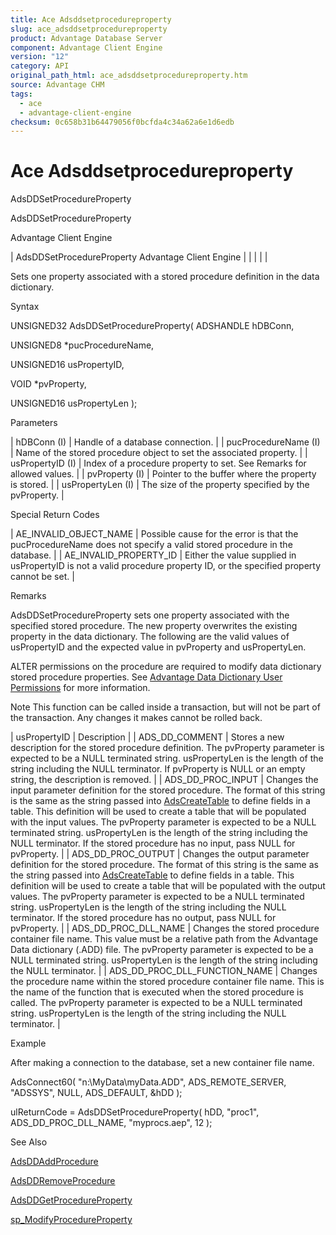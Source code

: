 ```yaml
---
title: Ace Adsddsetprocedureproperty
slug: ace_adsddsetprocedureproperty
product: Advantage Database Server
component: Advantage Client Engine
version: "12"
category: API
original_path_html: ace_adsddsetprocedureproperty.htm
source: Advantage CHM
tags:
  - ace
  - advantage-client-engine
checksum: 0c658b31b64479056f0bcfda4c34a62a6e1d6edb
---
```


# Ace Adsddsetprocedureproperty

AdsDDSetProcedureProperty

AdsDDSetProcedureProperty

Advantage Client Engine

| AdsDDSetProcedureProperty  Advantage Client Engine |  |  |  |  |

Sets one property associated with a stored procedure definition in the data dictionary.

Syntax

UNSIGNED32 AdsDDSetProcedureProperty( ADSHANDLE hDBConn,

UNSIGNED8 \*pucProcedureName,

UNSIGNED16 usPropertyID,

VOID \*pvProperty,

UNSIGNED16 usPropertyLen );

Parameters

| hDBConn (I) | Handle of a database connection. |
| pucProcedureName (I) | Name of the stored procedure object to set the associated property. |
| usPropertyID (I) | Index of a procedure property to set. See Remarks for allowed values. |
| pvProperty (I) | Pointer to the buffer where the property is stored. |
| usPropertyLen (I) | The size of the property specified by the pvProperty. |

Special Return Codes

| AE\_INVALID\_OBJECT\_NAME | Possible cause for the error is that the pucProcedureName does not specify a valid stored procedure in the database. |
| AE\_INVALID\_PROPERTY\_ID | Either the value supplied in usPropertyID is not a valid procedure property ID, or the specified property cannot be set. |

Remarks

AdsDDSetProcedureProperty sets one property associated with the specified stored procedure. The new property overwrites the existing property in the data dictionary. The following are the valid values of usPropertyID and the expected value in pvProperty and usPropertyLen.

ALTER permissions on the procedure are required to modify data dictionary stored procedure properties. See [Advantage Data Dictionary User Permissions](master_advantage_data_dictionary_user_permissions.md) for more information.

Note This function can be called inside a transaction, but will not be part of the transaction. Any changes it makes cannot be rolled back.

| usPropertyID | Description |
| ADS\_DD\_COMMENT | Stores a new description for the stored procedure definition. The pvProperty parameter is expected to be a NULL terminated string. usPropertyLen is the length of the string including the NULL terminator. If pvProperty is NULL or an empty string, the description is removed. |
| ADS\_DD\_PROC\_INPUT | Changes the input parameter definition for the stored procedure. The format of this string is the same as the string passed into [AdsCreateTable](ace_adscreatetable.md) to define fields in a table. This definition will be used to create a table that will be populated with the input values. The pvProperty parameter is expected to be a NULL terminated string. usPropertyLen is the length of the string including the NULL terminator. If the stored procedure has no input, pass NULL for pvProperty. |
| ADS\_DD\_PROC\_OUTPUT | Changes the output parameter definition for the stored procedure. The format of this string is the same as the string passed into [AdsCreateTable](ace_adscreatetable.md) to define fields in a table. This definition will be used to create a table that will be populated with the output values. The pvProperty parameter is expected to be a NULL terminated string. usPropertyLen is the length of the string including the NULL terminator. If the stored procedure has no output, pass NULL for pvProperty. |
| ADS\_DD\_PROC\_DLL\_NAME | Changes the stored procedure container file name. This value must be a relative path from the Advantage Data dictionary (.ADD) file. The pvProperty parameter is expected to be a NULL terminated string. usPropertyLen is the length of the string including the NULL terminator. |
| ADS\_DD\_PROC\_DLL\_FUNCTION\_NAME | Changes the procedure name within the stored procedure container file name. This is the name of the function that is executed when the stored procedure is called. The pvProperty parameter is expected to be a NULL terminated string. usPropertyLen is the length of the string including the NULL terminator. |

Example

After making a connection to the database, set a new container file name.

AdsConnect60( "n:\\MyData\\myData.ADD", ADS\_REMOTE\_SERVER, "ADSSYS", NULL, ADS\_DEFAULT, &hDD );

ulReturnCode = AdsDDSetProcedureProperty( hDD, "proc1", ADS\_DD\_PROC\_DLL\_NAME, "myprocs.aep", 12 );

See Also

[AdsDDAddProcedure](ace_adsddaddprocedure.md)

[AdsDDRemoveProcedure](ace_adsddremoveprocedure.md)

[AdsDDGetProcedureProperty](ace_adsddgetprocedureproperty.md)

[sp\_ModifyProcedureProperty](master_sp_modifyprocedureproperty.md)
